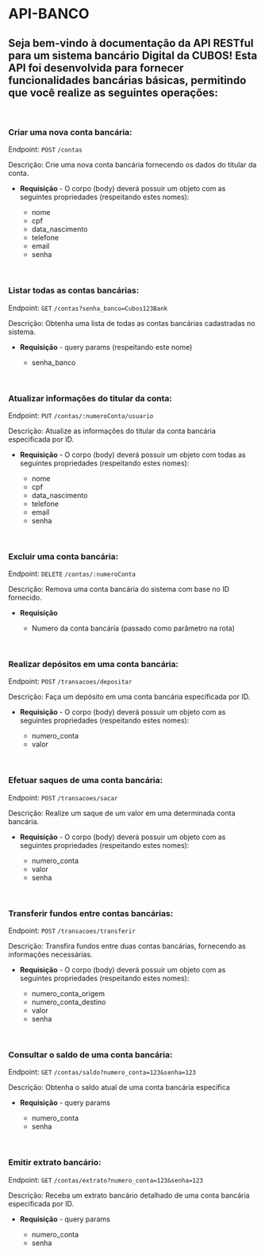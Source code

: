 # API-BANCO

## Seja bem-vindo à documentação da API RESTful para um sistema bancário Digital da CUBOS! Esta API foi desenvolvida para fornecer funcionalidades bancárias básicas, permitindo que você realize as seguintes operações:

<br/> 

### Criar uma nova conta bancária:

Endpoint: `POST` `/contas`

Descrição: Crie uma nova conta bancária fornecendo os dados do titular da conta.

-   **Requisição** - O corpo (body) deverá possuir um objeto com as seguintes propriedades (respeitando estes nomes):

    -   nome
    -   cpf
    -   data_nascimento
    -   telefone
    -   email
    -   senha

<br/> 

### Listar todas as contas bancárias:

Endpoint: `GET` `/contas?senha_banco=Cubos123Bank`

Descrição: Obtenha uma lista de todas as contas bancárias cadastradas no sistema.


-   **Requisição** - query params (respeitando este nome)

    -   senha_banco

<br/> 

### Atualizar informações do titular da conta:

Endpoint: `PUT` `/contas/:numeroConta/usuario`

Descrição: Atualize as informações do titular da conta bancária especificada por ID.

-   **Requisição** - O corpo (body) deverá possuir um objeto com todas as seguintes propriedades (respeitando estes nomes):

    -   nome
    -   cpf
    -   data_nascimento
    -   telefone
    -   email
    -   senha

<br/> 

### Excluir uma conta bancária:

Endpoint:  `DELETE` `/contas/:numeroConta`

Descrição: Remova uma conta bancária do sistema com base no ID fornecido.

-   **Requisição**

    -   Numero da conta bancária (passado como parâmetro na rota)

<br/> 

### Realizar depósitos em uma conta bancária:

Endpoint: `POST` `/transacoes/depositar`

Descrição: Faça um depósito em uma conta bancária especificada por ID.

-   **Requisição** - O corpo (body) deverá possuir um objeto com as seguintes propriedades (respeitando estes nomes):

    -   numero_conta
    -   valor


<br/> 

### Efetuar saques de uma conta bancária:

Endpoint: `POST` `/transacoes/sacar`

Descrição: Realize um saque de um valor em uma determinada conta bancária.

-   **Requisição** - O corpo (body) deverá possuir um objeto com as seguintes propriedades (respeitando estes nomes):

    -   numero_conta
    -   valor
    -   senha


<br/> 

### Transferir fundos entre contas bancárias:

Endpoint: `POST` `/transacoes/transferir`

Descrição: Transfira fundos entre duas contas bancárias, fornecendo as informações necessárias.

-   **Requisição** - O corpo (body) deverá possuir um objeto com as seguintes propriedades (respeitando estes nomes):

    -   numero_conta_origem
    -   numero_conta_destino
    -   valor
    -   senha

<br/> 

### Consultar o saldo de uma conta bancária:

Endpoint: `GET` `/contas/saldo?numero_conta=123&senha=123`

Descrição: Obtenha o saldo atual de uma conta bancária especifica

-   **Requisição** - query params

    -   numero_conta
    -   senha

<br/> 

### Emitir extrato bancário:

Endpoint: `GET` `/contas/extrato?numero_conta=123&senha=123`

Descrição: Receba um extrato bancário detalhado de uma conta bancária especificada por ID.

-   **Requisição** - query params

    -   numero_conta
    -   senha
